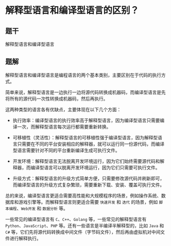 # 解释型语言和编译型语言的区别？

## 题干

解释型语言和编译型语言

## 题解

解释型语言和编译型语言是编程语言的两个基本类别，主要区别在于代码的执行方式。

简单来说，解释型语言是一边执行一边将源代码转换成机器码，而编译型语言是先将所有的源代码一次性转换成机器码，然后再执行。

这两种类型的语言各有优缺点，主要体现在以下几个方面：

- 执行效率：编译型语言的执行效率高于解释型语言，因为编译型语言只需要编译一次，而解释型语言每次运行都需要重新转换。

- 可移植性（灵活性）：解释型语言的可移植性强于编译型语言，因为解释型语言只需要在不同的平台安装相应的解释器，就可以运行同一份源代码，而编译型语言需要针对不同的平台重新编译生成可执行文件。

- 开发环境：解释型语言无法脱离开发环境运行，因为它们始终需要源代码和解释器，而编译型语言可以脱离开发环境运行，因为它们只需要可执行文件。

- 升级方式：解释型语言的升级方式简单方便，只需要修改源代码并刷新即可，而编译型语言的升级方式复杂繁琐，需要重新下载、安装、覆盖可执行文件。

总的来说，编译型语言更适合需要高性能和大规模程序的场景，例如操作系统、数据库和游戏引擎等。而解释型语言则更适合需要 `快速开发` 和 `迭代` 的场景，例如 `脚本编程`、`Web开发` 和 `数据分析` 等。

一些常见的编译型语言有 `C`、`C++`、`Golang` 等，一些常见的解释型语言有 `Python`、`JavaScript`、`PHP` 等。还有一些语言是半编译半解释型的，比如 `Java` 和 `C#` 等，它们先将源代码转换成中间文件（字节码文件），然后再由虚拟机对中间文件进行解释执行。